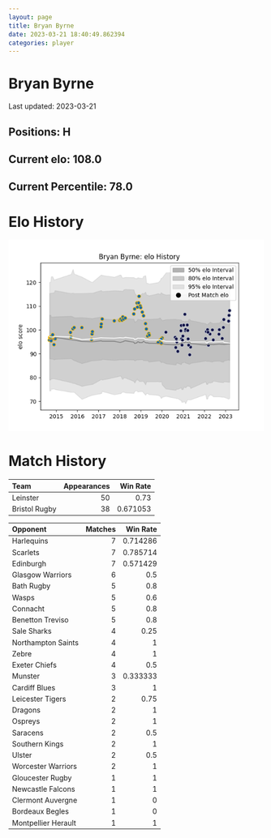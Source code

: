```yaml
---  
layout: page  
title: Bryan Byrne  
date: 2023-03-21 18:40:49.862394  
categories: player  
---
```

# Bryan Byrne


Last updated: 2023-03-21
## Positions: H

## Current elo: 108.0

## Current Percentile: 78.0

# Elo History


![elo history](history_BryanByrne.png)
# Match History


| Team          |   Appearances |   Win Rate |
|:--------------|--------------:|-----------:|
| Leinster      |            50 |   0.73     |
| Bristol Rugby |            38 |   0.671053 |

| Opponent            |   Matches |   Win Rate |
|:--------------------|----------:|-----------:|
| Harlequins          |         7 |   0.714286 |
| Scarlets            |         7 |   0.785714 |
| Edinburgh           |         7 |   0.571429 |
| Glasgow Warriors    |         6 |   0.5      |
| Bath Rugby          |         5 |   0.8      |
| Wasps               |         5 |   0.6      |
| Connacht            |         5 |   0.8      |
| Benetton Treviso    |         5 |   0.8      |
| Sale Sharks         |         4 |   0.25     |
| Northampton Saints  |         4 |   1        |
| Zebre               |         4 |   1        |
| Exeter Chiefs       |         4 |   0.5      |
| Munster             |         3 |   0.333333 |
| Cardiff Blues       |         3 |   1        |
| Leicester Tigers    |         2 |   0.75     |
| Dragons             |         2 |   1        |
| Ospreys             |         2 |   1        |
| Saracens            |         2 |   0.5      |
| Southern Kings      |         2 |   1        |
| Ulster              |         2 |   0.5      |
| Worcester Warriors  |         2 |   1        |
| Gloucester Rugby    |         1 |   1        |
| Newcastle Falcons   |         1 |   1        |
| Clermont Auvergne   |         1 |   0        |
| Bordeaux Begles     |         1 |   0        |
| Montpellier Herault |         1 |   1        |